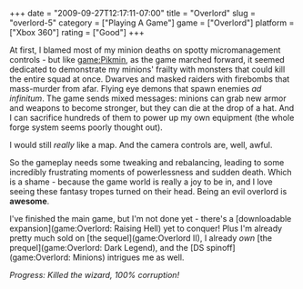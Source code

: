 +++
date = "2009-09-27T12:17:11-07:00"
title = "Overlord"
slug = "overlord-5"
category = ["Playing A Game"]
game = ["Overlord"]
platform = ["Xbox 360"]
rating = ["Good"]
+++

At first, I blamed most of my minion deaths on spotty micromanagement controls - but like <game:Pikmin>, as the game marched forward, it seemed dedicated to demonstrate my minions' frailty with monsters that could kill the entire squad at once.  Dwarves and masked raiders with firebombs that mass-murder from afar.  Flying eye demons that spawn enemies <i>ad infinitum</i>.  The game sends mixed messages: minions can grab new armor and weapons to become stronger, but they can die at the drop of a hat.  And I can sacrifice hundreds of them to power up my own equipment (the whole forge system seems poorly thought out).

I would still <i>really</i> like a map.  And the camera controls are, well, awful.

So the gameplay needs some tweaking and rebalancing, leading to some incredibly frustrating moments of powerlessness and sudden death.  Which is a shame - because the game world is really a joy to be in, and I love seeing these fantasy tropes turned on their head.  Being an evil overlord is <b>awesome</b>.

I've finished the main game, but I'm not done yet - there's a [downloadable expansion](game:Overlord: Raising Hell) yet to conquer!  Plus I'm already pretty much sold on [the sequel](game:Overlord II), I already <i>own</i> [the prequel](game:Overlord: Dark Legend), and the [DS spinoff](game:Overlord: Minions) intrigues me as well.

<i>Progress: Killed the wizard, 100% corruption!</i>